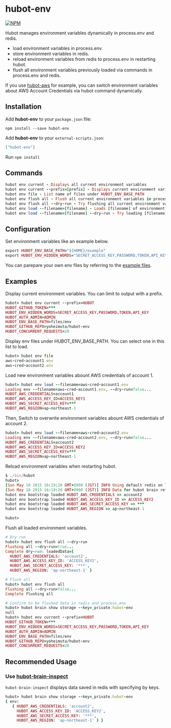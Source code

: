 # hubot-env

[![NPM](https://nodei.co/npm/hubot-env.png)](https://nodei.co/npm/hubot-env/)

Hubot manages environment variables dynamically in process.env and redis.

- load environment variables in process.env.
- store environment variables in redis.
- reload environment variables from redis to process.env in restarting hubot.
- flush all environment variables previously loaded via commands in process.env and redis.

If you use [hubot-aws](https://github.com/yoheimuta/hubot-aws) for example, you can switch environment variables about AWS Account Credentials via hubot command dynamically.

## Installation

Add **hubot-env** to your `package.json` file:

```
npm install --save hubot-env
```

Add **hubot-env** to your `external-scripts.json`:

```json
["hubot-env"]
```

Run `npm install`

## Commands

```ruby
hubot env current - Displays all current environment variables
hubot env current --prefix=[prefix] - Displays current environment variables with prefix
hubot env file - List name of files under HUBOT_ENV_BASE_PATH
hubot env flush all - Flush all current environment variables in process.env and redis
hubot env flush all --dry-run - Try flushing all current environment variables in process.env and redis
hubot env load --filename=[filename] - Loads [filename] of environment variables in process.env and redis
hubot env load --filename=[filename] --dry-run - Try loading [filename] of environment variables in process.env and redis
```

## Configuration

Set environment variables like an example below.

```ruby
export HUBOT_ENV_BASE_PATH="${HOME}/example"
export HUBOT_ENV_HIDDEN_WORDS="SECRET_ACCESS_KEY,PASSWORD,TOKEN,API_KEY"
```

You can parepare your own env files by referring to the [example files](https://github.com/yoheimuta/hubot-env/tree/master/example).

## Examples

Display current environment variables. You can limit to output with a prefix.

```ruby
hubot> hubot env current --prefix=HUBOT
HUBOT_GITHUB_TOKEN=***
HUBOT_ENV_HIDDEN_WORDS=SECRET_ACCESS_KEY,PASSWORD,TOKEN,API_KEY
HUBOT_AUTH_ADMIN=ADMIN
HUBOT_ENV_BASE_PATH=files/env
HUBOT_GITHUB_REPO=yoheimuta/hubot-env
HUBOT_CONCURRENT_REQUESTS=20
```

Display env files under HUBOT_ENV_BASE_PATH. You can select one in this list to load.

```ruby
hubot> hubot env file
aws-cred-account1.env
aws-cred-account2.env
```

Load new environment variables abount AWS credentials of account 1.

```ruby
hubot> hubot env load --filename=aws-cred-account1.env
Loading env --filename=aws-cred-account1.env, --dry-run=false...
HUBOT_AWS_CREDENTIALS=account1
HUBOT_AWS_ACCESS_KEY_ID=ACCESS_KEY1
HUBOT_AWS_SECRET_ACCESS_KEY=***
HUBOT_AWS_REGION=ap-northeast-1
```

Then, Switch to overwrite environment variables abount AWS credentials of account 2.

```ruby
hubot> hubot env load --filename=aws-cred-account2.env
Loading env --filename=aws-cred-account2.env, --dry-run=false...
HUBOT_AWS_CREDENTIALS=account2
HUBOT_AWS_ACCESS_KEY_ID=ACCESS_KEY2
HUBOT_AWS_SECRET_ACCESS_KEY=***
HUBOT_AWS_REGION=ap-northeast-1
```

Reload environment variables when restarting hubot.

```ruby
$ ./bin/hubot
hubot>
[Sun May 10 2015 16:19:20 GMT+0900 (JST)] INFO Using default redis on localhost:6379
[Sun May 10 2015 16:19:20 GMT+0900 (JST)] INFO Data for hubot brain retrieved from Redis
hubot env bootstrap loaded HUBOT_AWS_CREDENTIALS => account2
hubot env bootstrap loaded HUBOT_AWS_ACCESS_KEY_ID => ACCESS_KEY2
hubot env bootstrap loaded HUBOT_AWS_SECRET_ACCESS_KEY => ***
hubot env bootstrap loaded HUBOT_AWS_REGION => ap-northeast-1

hubot>
```

Flush all loaded environment variables.

```ruby
# Dry-run
hubot> hubot env flush all --dry-run
Flushing all --dry-run=true...
Complete dry-run: loadedData={
  HUBOT_AWS_CREDENTIALS: 'account2',
  HUBOT_AWS_ACCESS_KEY_ID: 'ACCESS_KEY2',
  HUBOT_AWS_SECRET_ACCESS_KEY: '***',
  HUBOT_AWS_REGION: 'ap-northeast-1' }

# Flush all
hubot> hubot env flush all
Flushing all --dry-run=false...
Complete flushing all

# Confirm to be flushed data in redis and process.env
hubot> hubot brain show storage --key=_private.hubot-env
null
hubot> hubot env current --prefix=HUBOT
HUBOT_GITHUB_TOKEN=***
HUBOT_ENV_HIDDEN_WORDS=SECRET_ACCESS_KEY,PASSWORD,TOKEN,API_KEY
HUBOT_AUTH_ADMIN=ADMIN
HUBOT_ENV_BASE_PATH=files/env
HUBOT_GITHUB_REPO=yoheimuta/hubot-env
HUBOT_CONCURRENT_REQUESTS=20
```

## Recommended Usage

### Use [hubot-brain-inspect](https://github.com/yoheimuta/hubot-brain-inspect)

`hubot-brain-inspect` displays data saved in redis with specifying by keys.

```ruby
hubot> hubot brain show storage --key=_private.hubot-env
{ env:
   { HUBOT_AWS_CREDENTIALS: 'account2',
     HUBOT_AWS_ACCESS_KEY_ID: 'ACCESS_KEY2',
     HUBOT_AWS_SECRET_ACCESS_KEY: '***',
     HUBOT_AWS_REGION: 'ap-northeast-1' } }
```
